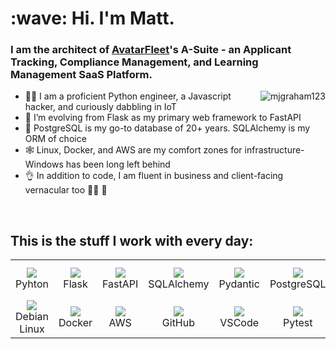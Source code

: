 <h1 align="left" id="mjgraham123-title">:wave: Hi. I'm Matt.</h1>
<h3 align="left">
  I am the architect of <a href="https://avatarfleet.com" >AvatarFleet</a>'s A-Suite 
  - an Applicant Tracking, Compliance Management, and Learning Management SaaS Platform.
</h3>

<a href="#mjgraham123-title">
  <img src="https://github-readme-stats.vercel.app/api?username=mjgraham123&count_private=true&include_all_commits=true&show_icons=true&theme=buefy&hide_border=true" 
       alt="mjgraham123" 
       align="right" 
  />
</a>

<ul>
  <li>👨‍💻 I am a proficient Python engineer, a Javascript hacker, and curiously dabbling in IoT</li>
  <li>🌱 I’m evolving from Flask as my primary web framework to FastAPI</li>
  <li>🤗 PostgreSQL is my go-to database of 20+ years. SQLAlchemy is my ORM of choice</li>
  <li>🕸 Linux, Docker, and AWS are my comfort zones for infrastructure- Windows has been long left behind</li>
  <li>👌 In addition to code, I am fluent in business and client-facing vernacular too 👨‍💼 🤝</li>
</ul>

<br>

<h2 align="left" id="mjgraham123-tech">This is the stuff I work with every day:</h2>

<table>
  <tr>
    <td align="center" width="96">
      <img src="https://cdn.jsdelivr.net/gh/devicons/devicon/icons/python/python-original.svg" />
      <br>Pyhton
    </td>
    <td align="center" width="96">
      <img src="https://cdn.jsdelivr.net/gh/devicons/devicon/icons/flask/flask-original.svg" />
      <br>Flask
    </td>
    <td align="center" width="96">
      <img src="https://cdn.jsdelivr.net/gh/devicons/devicon/icons/fastapi/fastapi-original.svg" />
      <br>FastAPI
    </td>
    <td align="center" width="96">
      <img src="https://cdn.jsdelivr.net/gh/devicons/devicon/icons/sqlalchemy/sqlalchemy-original.svg" />
      <br>SQLAlchemy
    </td>
    <td align="center" width="96">
      <img src="https://avatars.githubusercontent.com/u/110818415?s=200&v=4" />
      <br>Pydantic
    </td>
    <td align="center" width="96">
      <img src="https://cdn.jsdelivr.net/gh/devicons/devicon/icons/postgresql/postgresql-original.svg" />
      <br>PostgreSQL
    </td>
    <td align="center" width="96">
      <img src="https://cdn.jsdelivr.net/gh/devicons/devicon/icons/redis/redis-original.svg" />
      <br>Redis
    </td>
    <td align="center" width="96">
      <img src="https://www.david-dahan.com/tech-logos/celery.svg" />
      <br>Celery
    </td>
    <td align="center" width="96">
      <img src="https://bestofjs.org/logos/alpine.dark.svg" />
      <br>Alpine JS
    </td>     
    <td align="center" width="96">
      <img src="https://www.david-dahan.com/tech-logos/htmx.svg" />
      <br>HTMX
    </td>
  </tr>
  <tr>
    <td align="center" width="96">
      <img src="https://cdn.jsdelivr.net/gh/devicons/devicon/icons/debian/debian-plain.svg" />
      <br>Debian Linux
    </td>
    <td align="center" width="96">
      <img src="https://cdn.jsdelivr.net/gh/devicons/devicon/icons/docker/docker-original.svg" />
      <br>Docker
    </td>
    <td align="center" width="96">
      <img src="https://cdn.jsdelivr.net/gh/devicons/devicon/icons/amazonwebservices/amazonwebservices-original.svg" />
      <br>AWS
    </td> 
    <td align="center" width="96">
      <img src="https://cdn.jsdelivr.net/gh/devicons/devicon/icons/github/github-original.svg" />
      <br>GitHub
    </td>
    <td align="center" width="96">
      <img src="https://www.david-dahan.com/tech-logos/vscode.svg" />
      <br>VSCode
    </td>
    <td align="center" width="96">
      <img src="https://reverbc.gallerycdn.vsassets.io/extensions/reverbc/vscode-pytest/0.1.1/1617123275355/Microsoft.VisualStudio.Services.Icons.Default" />
      <br>Pytest
    </td>     
    <td align="center" width="96">
      <img src="https://www.david-dahan.com/tech-logos/sentry.svg" />
      <br>Sentry
    </td>
    <td align="center" width="96">
      <img src="https://www.david-dahan.com/tech-logos/vuejs.svg" />
      <br>Vue
    </td>
    <td align="center" width="96">
      <img src="https://cdn.worldvectorlogo.com/logos/twilio.svg" />
      <br>Twilio
    </td>
    <td align="center" width="96">
      <img src="https://cdn.jsdelivr.net/gh/devicons/devicon/icons/raspberrypi/raspberrypi-original.svg" />
      <br>Raspberry Pi
    </td>
  </tr>
</table>
